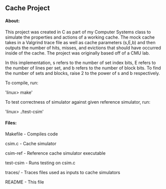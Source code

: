 ## Cache Project

#### About:
This project was created in C as part of my Computer Systems class to simulate the properties and actions of a working cache. The mock cache takes in a Valgrind trace file as well as cache parameters (s,E,b) and then outputs the number of hits, misses, and evictions that should have occurred inside of the cache. The project was originally based off of a CMU lab.

In this implementation, s refers to the number of set index bits, E refers to the number of lines per set, and b refers to the number of block bits. To find the number of sets and blocks, raise 2 to the power of s and b respectively.

To compile, run:
   
   'linux> make'

To test correctness of simulator against given reference simulator, run:
 
   'linux> ./test-csim'
   
   
#### Files:

Makefile  -  Compiles code

csim.c    -  Cache simulator

csim-ref  -  Reference cache simulator executable

test-csim -  Runs testing on csim.c

traces/   -  Traces files used as inputs to cache simulators

README    -  This file
